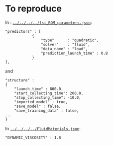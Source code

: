 # To reproduce

In : [`../../../../fsi_ROM_parameters.json`](../../../../fsi_ROM_parameters.json):
```
"predictors" : [
            {
                "type"      : "quadratic",
                "solver"    : "fluid",
                "data_name" : "load",
                "prediction_launch_time" : 0.8
            }
],
```
and
```
"structure" :
{
    "launch_time" : 800.0,
    "start_collecting_time": 200.0,
    "stop_collecting_time": -10.0,
    "imported_model" : true,
    "save_model" : false,
    "save_training_data" : false,
...
}
```

In [`../../../../FluidMaterials.json`](../../../../FluidMaterials.json):
```
"DYNAMIC_VISCOSITY" : 1.8
```
